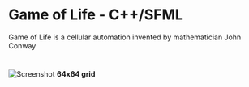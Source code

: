 # Game of Life - C++/SFML
Game of Life is a cellular automation invented by mathematician John Conway
#

![Screenshot](https://i.imgur.com/yMTSs70.png)
**64x64 grid**
